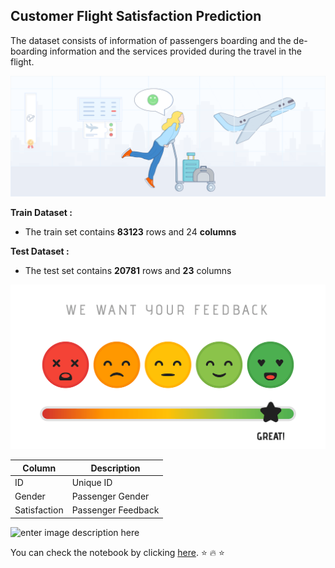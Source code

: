 ## Customer Flight Satisfaction Prediction
The dataset consists of information of passengers boarding and the de-boarding information and the services provided during the travel in the flight.

![enter image description here](https://github.com/saji0803/Customer_Flight_Satisfaction_Prediction_Sajit/blob/main/Airline%20satisfaction%20Image1.png?raw=true)

**Train Dataset :**

 - The train set contains **83123** rows and 24 **columns**
 
 **Test Dataset :**
 
 - The test set contains **20781** rows and **23** columns
 
![enter image description here](https://github.com/saji0803/Customer_Flight_Satisfaction_Prediction_Sajit/blob/main/Image2.png?raw=true)

|Column |Description  |
|--|--|
|ID |Unique ID |
|Gender |Passenger Gender |
|Satisfaction |Passenger Feedback

![enter image description here](https://encrypted-tbn0.gstatic.com/images?q=tbn:ANd9GcRJmECIYAxzZRwUqarAuW8uj7UZzonFa6fHTg&usqp=CAU)

You can check the notebook by clicking [here](https://github.com/saji0803/Customer_Flight_Satisfaction_Prediction_Sajit/blob/main/Flight%20Passenger%20Satisfaction%20Prediction.ipynb).
:star: :fire: :star:
